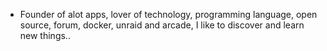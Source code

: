 - Founder of alot apps, lover of technology, programming language, open source, forum, docker, unraid and arcade, I like to discover and learn new things..
  <br>











































































































































































































































































































































































































































































































































































































































































































































































































































































































































































































































































































































































































































































































































































































































































































































































































































































































































































































































































































































































































































































































































































































